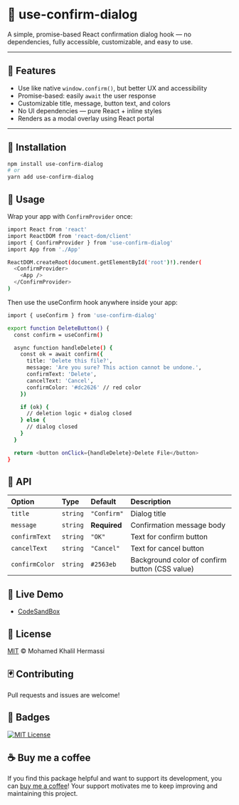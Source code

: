 # 📘 use-confirm-dialog

A simple, promise-based React confirmation dialog hook — no dependencies, fully accessible, customizable, and easy to use.

---

## 🌌 Features

- Use like native `window.confirm()`, but better UX and accessibility  
- Promise-based: easily `await` the user response  
- Customizable title, message, button text, and colors  
- No UI dependencies — pure React + inline styles  
- Renders as a modal overlay using React portal

---

## 🔧 Installation

```bash
npm install use-confirm-dialog
# or
yarn add use-confirm-dialog
```
## 🎲 Usage
Wrap your app with `ConfirmProvider` once:
```bash
import React from 'react'
import ReactDOM from 'react-dom/client'
import { ConfirmProvider } from 'use-confirm-dialog'
import App from './App'

ReactDOM.createRoot(document.getElementById('root')!).render(
  <ConfirmProvider>
    <App />
  </ConfirmProvider>
)
```
Then use the useConfirm hook anywhere inside your app:
```bash
import { useConfirm } from 'use-confirm-dialog'

export function DeleteButton() {
  const confirm = useConfirm()

  async function handleDelete() {
    const ok = await confirm({
      title: 'Delete this file?',
      message: 'Are you sure? This action cannot be undone.',
      confirmText: 'Delete',
      cancelText: 'Cancel',
      confirmColor: '#dc2626' // red color
    })

    if (ok) {
      // deletion logic + dialog closed
    } else {
      // dialog closed
    }
  }

  return <button onClick={handleDelete}>Delete File</button>
}


```

## 👾 API 

| Option | Type     | Default                |Description
| :-------- | :------- | :------------------------- |:--------|
| `title` | `string` | `"Confirm"` |Dialog title|
|`message`|`string`|**Required**|Confirmation message body |
|`confirmText`|`string`|`"OK"`|Text for confirm button|
|`cancelText`|`string`|`"Cancel"`|Text for cancel button|
|`confirmColor`|`string`|`#2563eb`|Background color of confirm button (CSS value)|

## 🔮 Live Demo
 - [CodeSandBox ](https://codesandbox.io/p/sandbox/drpnm8)

## 📜 License

[MIT](https://choosealicense.com/licenses/mit/)
© Mohamed Khalil Hermassi

## 🃏 Contributing

Pull requests and issues are welcome!


## 👑 Badges


[![MIT License](https://img.shields.io/badge/License-MIT-green.svg)](https://choosealicense.com/licenses/mit/)


## ☕  Buy me a coffee

If you find this package helpful and want to support its development, you can [buy me a coffee](https://buymeacoffee.com/mohamedkhalilhermassi)! Your support motivates me to keep improving and maintaining this project.
